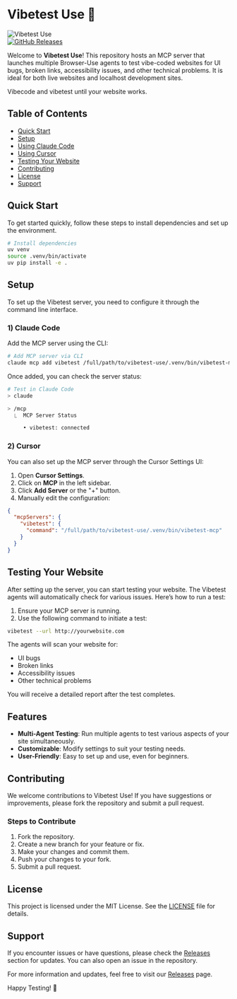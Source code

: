 # Vibetest Use 🚀

![Vibetest Use](https://img.shields.io/badge/Vibetest%20Use-v1.0.0-blue.svg)  
[![GitHub Releases](https://img.shields.io/badge/Releases-Check%20Here-orange.svg)](https://github.com/Menziesinstitute/vibetest-use/releases)

Welcome to **Vibetest Use**! This repository hosts an MCP server that launches multiple Browser-Use agents to test vibe-coded websites for UI bugs, broken links, accessibility issues, and other technical problems. It is ideal for both live websites and localhost development sites. 

Vibecode and vibetest until your website works.

## Table of Contents

- [Quick Start](#quick-start)
- [Setup](#setup)
- [Using Claude Code](#using-claude-code)
- [Using Cursor](#using-cursor)
- [Testing Your Website](#testing-your-website)
- [Contributing](#contributing)
- [License](#license)
- [Support](#support)

## Quick Start

To get started quickly, follow these steps to install dependencies and set up the environment.

```bash
# Install dependencies
uv venv
source .venv/bin/activate
uv pip install -e .
```

## Setup

To set up the Vibetest server, you need to configure it through the command line interface. 

### 1) Claude Code

Add the MCP server using the CLI:

```bash
# Add MCP server via CLI
claude mcp add vibetest /full/path/to/vibetest-use/.venv/bin/vibetest-mcp -e GOOGLE_API_KEY="your_api_key"
```

Once added, you can check the server status:

```bash
# Test in Claude Code
> claude

> /mcp 
  ⎿  MCP Server Status

     • vibetest: connected
```

### 2) Cursor

You can also set up the MCP server through the Cursor Settings UI:

1. Open **Cursor Settings**.
2. Click on **MCP** in the left sidebar.
3. Click **Add Server** or the "+" button.
4. Manually edit the configuration:

```json
{
  "mcpServers": {
    "vibetest": {
      "command": "/full/path/to/vibetest-use/.venv/bin/vibetest-mcp"
    }
  }
}
```

## Testing Your Website

After setting up the server, you can start testing your website. The Vibetest agents will automatically check for various issues. Here’s how to run a test:

1. Ensure your MCP server is running.
2. Use the following command to initiate a test:

```bash
vibetest --url http://yourwebsite.com
```

The agents will scan your website for:

- UI bugs
- Broken links
- Accessibility issues
- Other technical problems

You will receive a detailed report after the test completes.

## Features

- **Multi-Agent Testing**: Run multiple agents to test various aspects of your site simultaneously.
- **Customizable**: Modify settings to suit your testing needs.
- **User-Friendly**: Easy to set up and use, even for beginners.

## Contributing

We welcome contributions to Vibetest Use! If you have suggestions or improvements, please fork the repository and submit a pull request. 

### Steps to Contribute

1. Fork the repository.
2. Create a new branch for your feature or fix.
3. Make your changes and commit them.
4. Push your changes to your fork.
5. Submit a pull request.

## License

This project is licensed under the MIT License. See the [LICENSE](LICENSE) file for details.

## Support

If you encounter issues or have questions, please check the [Releases](https://github.com/Menziesinstitute/vibetest-use/releases) section for updates. You can also open an issue in the repository.

For more information and updates, feel free to visit our [Releases](https://github.com/Menziesinstitute/vibetest-use/releases) page.

Happy Testing! 🎉
